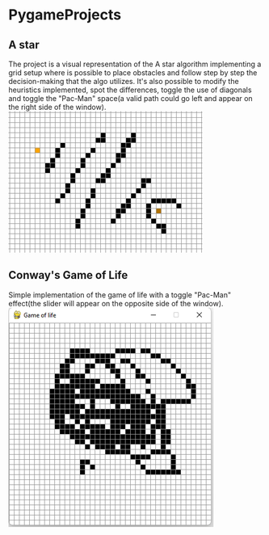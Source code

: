 # PygameProjects 

## A star
The project is a visual representation of the A star algorithm implementing a grid setup where is possible to place obstacles and follow step by step the decision-making that the algo utilizes. It's also possible to modify the heuristics implemented, spot the differences, toggle the use of diagonals and toggle the "Pac-Man" space(a valid path could go left and appear on the right side of the window).  
![](A_Star/example.gif)
## Conway's Game of Life
Simple implementation of the game of life with a toggle "Pac-Man" effect(the slider will appear on the opposite side of the window).  
![](GameOfLife/example.gif)

